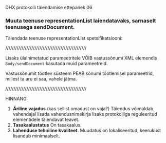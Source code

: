 DHX protokolli täiendamise ettepanek 06

### Muuta teenuse representationList laiendatavaks, sarnaselt teenusega sendDocument.

Täiendada teenuse representationList spetsifikatsiooni: 

//////////////////////////////////////////////////

Lisaks ülalnimetatud parameetritele VÕIB vastussõnumi XML elemendis `Body/sendDocument` kasutada muid parameetreid.

Vastussõnumit töötlev süsteem PEAB sõnumi töötlemisel parameetrid, millest ta aru ei saa, vahele jätma.

//////////////////////////////////////////////////

HINNANG

1. __Äriline vajadus__ (kas sellist omadust on vaja?) Täiendus võimaldab vahendajal lisada vahendusnimekirja lisaks protokolliga reguleeritud elementidele täiendavat teavet.
2. __Tasakaalustatus__ On tasakaalus.
3. __Lahenduse tehniline kvaliteet__. Muudatus on lokaliseeritud, keerukust lisandub minimaalselt.
